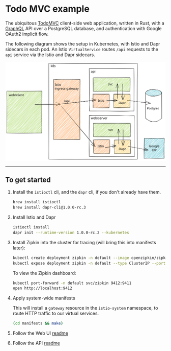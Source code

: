 # Todo MVC example

The ubiquitous [TodoMVC][todomvc] client-side web application, written in Rust, with a [GraphQL][graphql] API over a PostgreSQL database, and authentication with Google OAuth2 implicit flow.

The following diagram shows the setup in Kubernetes, with Istio and Dapr sidecars in each pod. An Istio `VirtualService` routes `/api` requests to the `api` service via the Istio and Dapr sidecars.

![TodoMVC in Istio and Dapr](./docs/dapr-todomvc.svg)

[graphql]: https://github.com/graphql/graphql
[todomvc]: http://todomvc.com/

---

## To get started

1. Install the `istioctl` cli, and the `dapr` cli, if you don't already have them.

   ```sh
   brew install istioctl
   brew install dapr-cli@1.0.0-rc.3
   ```

2. Install Istio and Dapr

   ```sh
   istioctl install
   dapr init --runtime-version 1.0.0-rc.2 --kubernetes
   ```

3. Install Zipkin into the cluster for tracing (will bring this into manifests later):

   ```sh
   kubectl create deployment zipkin -n default --image openzipkin/zipkin
   kubectl expose deployment zipkin -n default --type ClusterIP --port 9411
   ```

   To view the Zipkin dashboard:

   ```sh
   kubectl port-forward -n default svc/zipkin 9412:9411
   open http://localhost:9412
   ```

4. Apply system-wide manifests

   This will install a `gateway` resource in the `istio-system` namespace, to route HTTP traffic to our virtual services.

   ```sh
   (cd manifests && make)
   ```

5. Follow the Web UI [readme](./web/README.md)
6. Follow the API [readme](./api/README.md)
